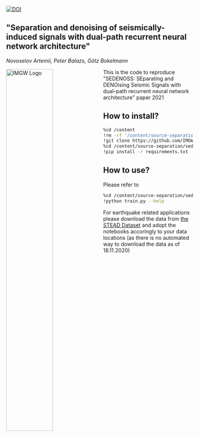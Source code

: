 [![DOI](https://zenodo.org/badge/288950002.svg)](https://zenodo.org/badge/latestdoi/288950002)

## "Separation and denoising of seismically-induced signals with dual-path recurrent neural network architecture" 
_Novoselov Artemii, Peter Balazs, G&ouml;tz Bokelmann_

<img src="https://img.univie.ac.at/fileadmin/user_upload/i_img/documents_imgw/graphic/logo_imgw_color_with_text_2100x660.png"
     alt="IMGW Logo"
     style="float: left; margin-right: 10px;" width=50%/>

This is the code to reproduce "SEDENOSS: SEparating and DENOising Seismic Signals with dual-path recurrent neural network architecture" paper 2021

## How to install?
```bash
%cd /content
!rm -rf '/content/source-separation/'
!git clone https://github.com/IMGW-univie/source-separation.git
%cd /content/source-separation/sedenoss
!pip install -r requirements.txt
```

## How to use?
Please refer to
```bash
%cd /content/source-separation/sedenoss/sedenoss
!python train.py --help
```

For earthquake related applications please download the data from [the STEAD Dataset](https://github.com/smousavi05/STEAD) and adopt the notebooks accoringly to your data locations (as there is no automated way to download the data as of 18.11.2020)
